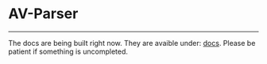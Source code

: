 # AV-Parser
---
The docs are being built right now.
They are avaible under: [docs](https://d3x3r.gitbook.io/av-parser/). Please be patient if something is uncompleted.
